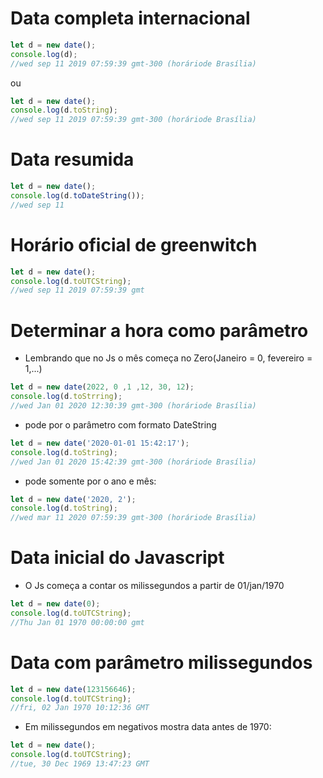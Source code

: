 # Data completa internacional
```js
let d = new date();
console.log(d);
//wed sep 11 2019 07:59:39 gmt-300 (horáriode Brasília)
```
ou
```js
let d = new date();
console.log(d.toString);
//wed sep 11 2019 07:59:39 gmt-300 (horáriode Brasília)
```
# Data resumida
```js
let d = new date();
console.log(d.toDateString());
//wed sep 11
```

# Horário oficial de greenwitch
```js
let d = new date();
console.log(d.toUTCString);
//wed sep 11 2019 07:59:39 gmt
```

# Determinar a hora como parâmetro
- Lembrando que no Js o mês começa no Zero(Janeiro = 0, fevereiro = 1,...)
```js
let d = new date(2022, 0 ,1 ,12, 30, 12);
console.log(d.toStrring);
//wed Jan 01 2020 12:30:39 gmt-300 (horáriode Brasília)
```
- pode por o parâmetro com formato DateString
```js
let d = new date('2020-01-01 15:42:17');
console.log(d.toString);
//wed Jan 01 2020 15:42:39 gmt-300 (horáriode Brasília)
```
- pode somente por o ano e mês:
```js
let d = new date('2020, 2');
console.log(d.toString);
//wed mar 11 2020 07:59:39 gmt-300 (horáriode Brasília)
```
# Data inicial do Javascript
- O Js começa a contar os milissegundos a partir de 01/jan/1970
```js
let d = new date(0);
console.log(d.toUTCString);
//Thu Jan 01 1970 00:00:00 gmt
```
# Data com parâmetro milissegundos
```js
let d = new date(123156646);
console.log(d.toUTCString);
//fri, 02 Jan 1970 10:12:36 GMT
```

- Em milissegundos em negativos mostra data antes de 1970:
```js
let d = new date();
console.log(d.toUTCString);
//tue, 30 Dec 1969 13:47:23 GMT
```